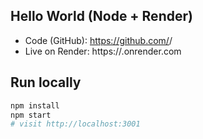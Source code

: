## Hello World (Node + Render)
- Code (GitHub): https://github.com/<your-username>/<your-repo>
- Live on Render: https://<your-service-name>.onrender.com

## Run locally
```bash
npm install
npm start
# visit http://localhost:3001

